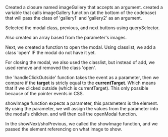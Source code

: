 Created a closure named imageGallery that accepts an argument.
created a variable that calls imageGallery function (at the bottom of the codebase) that will pass the class of 'gallery1' and 'gallery2' as an argument. 

Selected the modal class, previous, and next buttons using querySelector.

Also created an array based from the parameter's images. 

Next, we created a function to open the modal. 
Using classlist, we add a class 'open' IF the modal do not have it yet. 

For closing the modal, we also used the classlist, but instead of add, we used remove and removed the class 'open'.

the 'handleClickOutside' function takes the event as a parameter, then we compare if the **target** is stricly equal to the **currentTarget**. Which means that if we clicked outside (which is currentTarget). This only possible because of the pointer events in CSS.

showImage function expects a parameter, this parameters is the element. By using the parameter, we will assign the values from the parameter into the modal's children. and will then call the openModal function.


In the showNext/shoPrevious, we called the showImage function, and we passed the element referencing on what image to show.

